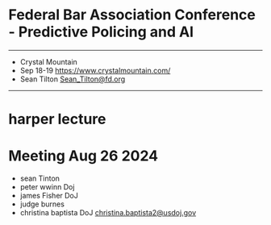 # Federal Bar Association Conference - Predictive Policing and AI

---

+ Crystal Mountain 
+ Sep 18-19 https://www.crystalmountain.com/
+ Sean Tilton  Sean_Tilton@fd.org

---

# harper lecture


# Meeting Aug 26 2024

+ sean Tinton
+ peter wwinn Doj
+ james Fisher DoJ
+ judge burnes
+ christina baptista  DoJ christina.baptista2@usdoj.gov

